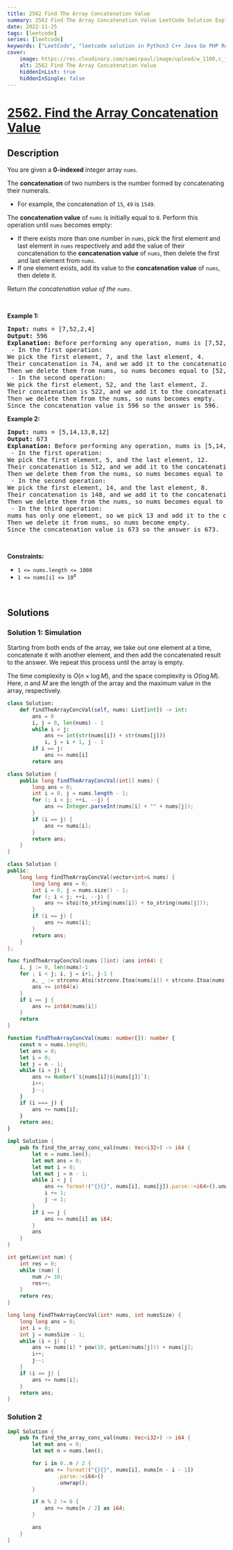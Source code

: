 ```yaml
---
title: 2562 Find The Array Concatenation Value
summary: 2562 Find The Array Concatenation Value LeetCode Solution Explained
date: 2022-11-25
tags: [leetcode]
series: [leetcode]
keywords: ["LeetCode", "leetcode solution in Python3 C++ Java Go PHP Ruby Swift TypeScript Rust C# JavaScript C", "2562 Find The Array Concatenation Value LeetCode Solution Explained in all languages"]
cover:
    image: https://res.cloudinary.com/samirpaul/image/upload/w_1100,c_fit,co_rgb:FFFFFF,l_text:Arial_75_bold:2562 Find The Array Concatenation Value - Solution Explained/problem-solving.webp
    alt: 2562 Find The Array Concatenation Value
    hiddenInList: true
    hiddenInSingle: false
---
```



# [2562. Find the Array Concatenation Value](https://leetcode.com/problems/find-the-array-concatenation-value)


## Description

<p>You are given a <strong>0-indexed</strong> integer array <code>nums</code>.</p>

<p>The <strong>concatenation</strong> of two numbers is the number formed by concatenating their numerals.</p>

<ul>
	<li>For example, the concatenation of <code>15</code>, <code>49</code> is <code>1549</code>.</li>
</ul>

<p>The <strong>concatenation value</strong> of <code>nums</code> is initially equal to <code>0</code>. Perform this operation until <code>nums</code> becomes empty:</p>

<ul>
	<li>If there exists more than one number in <code>nums</code>, pick the first element and last element in <code>nums</code> respectively and add the value of their concatenation to the <strong>concatenation value</strong> of <code>nums</code>, then delete the first and last element from <code>nums</code>.</li>
	<li>If one element exists, add its value to the <strong>concatenation value</strong> of <code>nums</code>, then delete it.</li>
</ul>

<p>Return<em> the concatenation value of the <code>nums</code></em>.</p>

<p>&nbsp;</p>
<p><strong class="example">Example 1:</strong></p>

<pre>
<strong>Input:</strong> nums = [7,52,2,4]
<strong>Output:</strong> 596
<strong>Explanation:</strong> Before performing any operation, nums is [7,52,2,4] and concatenation value is 0.
 - In the first operation:
We pick the first element, 7, and the last element, 4.
Their concatenation is 74, and we add it to the concatenation value, so it becomes equal to 74.
Then we delete them from nums, so nums becomes equal to [52,2].
 - In the second operation:
We pick the first element, 52, and the last element, 2.
Their concatenation is 522, and we add it to the concatenation value, so it becomes equal to 596.
Then we delete them from the nums, so nums becomes empty.
Since the concatenation value is 596 so the answer is 596.
</pre>

<p><strong class="example">Example 2:</strong></p>

<pre>
<strong>Input:</strong> nums = [5,14,13,8,12]
<strong>Output:</strong> 673
<strong>Explanation:</strong> Before performing any operation, nums is [5,14,13,8,12] and concatenation value is 0.
 - In the first operation:
We pick the first element, 5, and the last element, 12.
Their concatenation is 512, and we add it to the concatenation value, so it becomes equal to 512.
Then we delete them from the nums, so nums becomes equal to [14,13,8].
 - In the second operation:
We pick the first element, 14, and the last element, 8.
Their concatenation is 148, and we add it to the concatenation value, so it becomes equal to 660.
Then we delete them from the nums, so nums becomes equal to [13].
 - In the third operation:
nums has only one element, so we pick 13 and add it to the concatenation value, so it becomes equal to 673.
Then we delete it from nums, so nums become empty.
Since the concatenation value is 673 so the answer is 673.
</pre>

<p>&nbsp;</p>
<p><strong>Constraints:</strong></p>

<ul>
	<li><code>1 &lt;= nums.length &lt;= 1000</code></li>
	<li><code>1 &lt;= nums[i] &lt;= 10<sup>4</sup></code></li>
</ul>

<p>&nbsp;</p>
<style type="text/css">.spoilerbutton {display:block; border:dashed; padding: 0px 0px; margin:10px 0px; font-size:150%; font-weight: bold; color:#000000; background-color:cyan; outline:0; 
}
.spoiler {overflow:hidden;}
.spoiler > div {-webkit-transition: all 0s ease;-moz-transition: margin 0s ease;-o-transition: all 0s ease;transition: margin 0s ease;}
.spoilerbutton[value="Show Message"] + .spoiler > div {margin-top:-500%;}
.spoilerbutton[value="Hide Message"] + .spoiler {padding:5px;}
</style>

## Solutions

### Solution 1: Simulation

Starting from both ends of the array, we take out one element at a time, concatenate it with another element, and then add the concatenated result to the answer. We repeat this process until the array is empty.

The time complexity is $O(n \times \log M)$, and the space complexity is $O(\log M)$. Here, $n$ and $M$ are the length of the array and the maximum value in the array, respectively.

<!-- tabs:start -->

```python
class Solution:
    def findTheArrayConcVal(self, nums: List[int]) -> int:
        ans = 0
        i, j = 0, len(nums) - 1
        while i < j:
            ans += int(str(nums[i]) + str(nums[j]))
            i, j = i + 1, j - 1
        if i == j:
            ans += nums[i]
        return ans
```

```java
class Solution {
    public long findTheArrayConcVal(int[] nums) {
        long ans = 0;
        int i = 0, j = nums.length - 1;
        for (; i < j; ++i, --j) {
            ans += Integer.parseInt(nums[i] + "" + nums[j]);
        }
        if (i == j) {
            ans += nums[i];
        }
        return ans;
    }
}
```

```cpp
class Solution {
public:
    long long findTheArrayConcVal(vector<int>& nums) {
        long long ans = 0;
        int i = 0, j = nums.size() - 1;
        for (; i < j; ++i, --j) {
            ans += stoi(to_string(nums[i]) + to_string(nums[j]));
        }
        if (i == j) {
            ans += nums[i];
        }
        return ans;
    }
};
```

```go
func findTheArrayConcVal(nums []int) (ans int64) {
	i, j := 0, len(nums)-1
	for ; i < j; i, j = i+1, j-1 {
		x, _ := strconv.Atoi(strconv.Itoa(nums[i]) + strconv.Itoa(nums[j]))
		ans += int64(x)
	}
	if i == j {
		ans += int64(nums[i])
	}
	return
}
```

```ts
function findTheArrayConcVal(nums: number[]): number {
    const n = nums.length;
    let ans = 0;
    let i = 0;
    let j = n - 1;
    while (i < j) {
        ans += Number(`${nums[i]}${nums[j]}`);
        i++;
        j--;
    }
    if (i === j) {
        ans += nums[i];
    }
    return ans;
}
```

```rust
impl Solution {
    pub fn find_the_array_conc_val(nums: Vec<i32>) -> i64 {
        let n = nums.len();
        let mut ans = 0;
        let mut i = 0;
        let mut j = n - 1;
        while i < j {
            ans += format!("{}{}", nums[i], nums[j]).parse::<i64>().unwrap();
            i += 1;
            j -= 1;
        }
        if i == j {
            ans += nums[i] as i64;
        }
        ans
    }
}
```

```c
int getLen(int num) {
    int res = 0;
    while (num) {
        num /= 10;
        res++;
    }
    return res;
}

long long findTheArrayConcVal(int* nums, int numsSize) {
    long long ans = 0;
    int i = 0;
    int j = numsSize - 1;
    while (i < j) {
        ans += nums[i] * pow(10, getLen(nums[j])) + nums[j];
        i++;
        j--;
    }
    if (i == j) {
        ans += nums[i];
    }
    return ans;
}
```

<!-- tabs:end -->

### Solution 2

<!-- tabs:start -->

```rust
impl Solution {
    pub fn find_the_array_conc_val(nums: Vec<i32>) -> i64 {
        let mut ans = 0;
        let mut n = nums.len();

        for i in 0..n / 2 {
            ans += format!("{}{}", nums[i], nums[n - i - 1])
                .parse::<i64>()
                .unwrap();
        }

        if n % 2 != 0 {
            ans += nums[n / 2] as i64;
        }

        ans
    }
}
```

<!-- tabs:end -->

<!-- end -->
